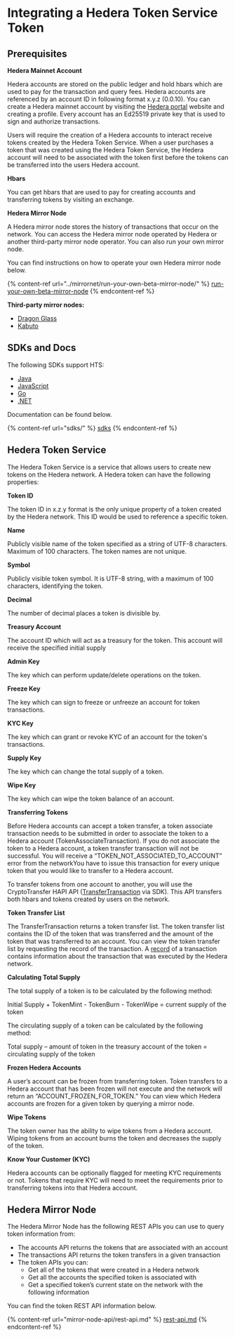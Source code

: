 # Integrating a Hedera Token Service Token

## Prerequisites

**Hedera Mainnet Account**

Hedera accounts are stored on the public ledger and hold hbars which are used to pay for the transaction and query fees. Hedera accounts are referenced by an account ID in following format x.y.z (0.0.10). You can create a Hedera mainnet account by visiting the [Hedera portal](https://portal.hedera.com/?network=testnet) website and creating a profile. Every account has an Ed25519 private key that is used to sign and authorize transactions.

Users will require the creation of a Hedera accounts to interact receive tokens created by the Hedera Token Service. When a user purchases a token that was created using the Hedera Token Service, the Hedera account will need to be associated with the token first before the tokens can be transferred into the users Hedera account.

**Hbars**

You can get hbars that are used to pay for creating accounts and transferring tokens by visiting an exchange.

**Hedera Mirror Node**

A Hedera mirror node stores the history of transactions that occur on the network. You can access the Hedera mirror node operated by Hedera or another third-party mirror node operator. You can also run your own mirror node.

You can find instructions on how to operate your own Hedera mirror node below.

{% content-ref url="../mirrornet/run-your-own-beta-mirror-node/" %}
[run-your-own-beta-mirror-node](../mirrornet/run-your-own-beta-mirror-node/)
{% endcontent-ref %}

**Third-party mirror nodes:**

* [Dragon Glass](https://app.dragonglass.me/hedera/home) &#x20;
* [Kabuto](https://kabuto.sh/)&#x20;

## **SDKs and Docs**

The following SDKs support HTS:

* [Java](https://github.com/hashgraph/hedera-sdk-java)&#x20;
* [JavaScript](https://github.com/hashgraph/hedera-sdk-js)&#x20;
* [Go](https://github.com/hashgraph/hedera-sdk-go)&#x20;
* [.NET](https://github.com/bugbytesinc/Hashgraph)

Documentation can be found below.

{% content-ref url="sdks/" %}
[sdks](sdks/)
{% endcontent-ref %}

## **Hedera Token Service**

The Hedera Token Service is a service that allows users to create new tokens on the Hedera network. A Hedera token can have the following properties:

**Token ID**

The token ID in x.z.y format is the only unique property of a token created by the Hedera network. This ID would be used to reference a specific token.

**Name**

Publicly visible name of the token specified as a string of UTF-8 characters. Maximum of 100 characters. The token names are not unique.

**Symbol**

Publicly visible token symbol. It is UTF-8 string, with a maximum of 100 characters, identifying the token.

**Decimal**

The number of decimal places a token is divisible by.

**Treasury Account**

The account ID which will act as a treasury for the token. This account will receive the specified initial supply

**Admin Key**

The key which can perform update/delete operations on the token.

**Freeze Key**

The key which can sign to freeze or unfreeze an account for token transactions.

**KYC Key**

The key which can grant or revoke KYC of an account for the token's transactions.

**Supply Key**

The key which can change the total supply of a token.

**Wipe Key**

The key which can wipe the token balance of an account.

**Transferring Tokens**

Before Hedera accounts can accept a token transfer, a token associate transaction needs to be submitted in order to associate the token to a Hedera account (TokenAssociateTransaction). If you do not associate the token to a Hedera account, a token transfer transaction will not be successful. You will receive a “TOKEN\_NOT\_ASSOCIATED\_TO\_ACCOUNT” error from the networkYou have to issue this transaction for every unique token that you would like to transfer to a Hedera account.

To transfer tokens from one account to another, you will use the CryptoTransfer HAPI API ([TransferTransaction](sdks/cryptocurrency/transfer-cryptocurrency.md) via SDK). This API transfers both hbars and tokens created by users on the network.

**Token Transfer List**

The TransferTransaction returns a token transfer list. The token transfer list contains the ID of the token that was transferred and the amount of the token that was transferred to an account. You can view the token transfer list by requesting the record of the transaction. A [record](https://docs.hedera.com/guides/docs/sdks/transactions/get-a-transaction-record) of a transaction contains information about the transaction that was executed by the Hedera network.

**Calculating Total Supply**

The total supply of a token is to be calculated by the following method:

Initial Supply + TokenMint - TokenBurn - TokenWipe = current supply of the token

The circulating supply of a token can be calculated by the following method:

Total supply – amount of token in the treasury account of the token = circulating supply of the token

**Frozen Hedera Accounts**

A user’s account can be frozen from transferring token. Token transfers to a Hedera account that has been frozen will not execute and the network will return an “ACCOUNT\_FROZEN\_FOR\_TOKEN.” You can view which Hedera accounts are frozen for a given token by querying a mirror node.

**Wipe Tokens**

The token owner has the ability to wipe tokens from a Hedera account. Wiping tokens from an account burns the token and decreases the supply of the token.

**Know Your Customer (KYC)**

Hedera accounts can be optionally flagged for meeting KYC requirements or not. Tokens that require KYC will need to meet the requirements prior to transferring tokens into that Hedera account.

## Hedera Mirror Node

The Hedera Mirror Node has the following REST APIs you can use to query token information from:

* The accounts API returns the tokens that are associated with an account&#x20;
* The transactions API returns the token transfers in a given transaction&#x20;
* The token APIs you can:&#x20;
  * Get all of the tokens that were created in a Hedera network&#x20;
  * Get all the accounts the specified token is associated with&#x20;
  * Get a specified token’s current state on the network with the following information&#x20;

You can find the token REST API information below.

{% content-ref url="mirror-node-api/rest-api.md" %}
[rest-api.md](mirror-node-api/rest-api.md)
{% endcontent-ref %}
